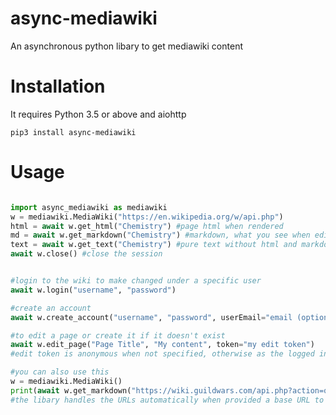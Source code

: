 # async-mediawiki
An asynchronous python libary to get mediawiki content

# Installation

It requires Python 3.5 or above and aiohttp

`pip3 install async-mediawiki`

# Usage
```python

import async_mediawiki as mediawiki
w = mediawiki.MediaWiki("https://en.wikipedia.org/w/api.php")
html = await w.get_html("Chemistry") #page html when rendered 
md = await w.get_markdown("Chemistry") #markdown, what you see when editing a page
text = await w.get_text("Chemistry") #pure text without html and markdown
await w.close() #close the session


#login to the wiki to make changed under a specific user
await w.login("username", "password")

#create an account
await w.create_account("username", "password", userEmail="email (optional)", userRealName="real name (optional)") 

#to edit a page or create it if it doesn't exist
await w.edit_page("Page Title", "My content", token="my edit token")
#edit token is anonymous when not specified, otherwise as the logged in user

#you can also use this
w = mediawiki.MediaWiki()
print(await w.get_markdown("https://wiki.guildwars.com/api.php?action=query&titles=Ranger&prop=revisions&rvprop=content&format=json&formatversion=2"))
#the libary handles the URLs automatically when provided a base URL to the API

```
